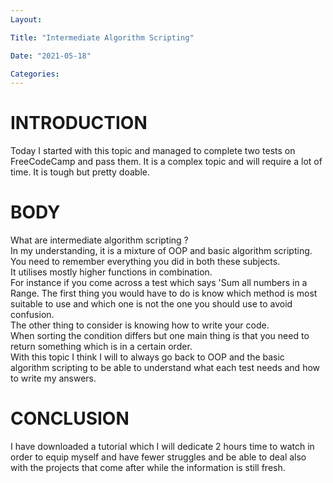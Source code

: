 ```yaml
---
Layout:

Title: "Intermediate Algorithm Scripting"

Date: "2021-05-18"

Categories:
---
```




# INTRODUCTION
Today I started with this topic and managed to complete two tests on FreeCodeCamp and pass them. It is a complex topic and will require a lot of time. It is tough but pretty doable.

# BODY
What are intermediate algorithm scripting ?<br>
In my understanding, it is a mixture of OOP and basic algorithm scripting.<br> You need to remember everything you did in both these subjects.<br>
It utilises mostly higher functions in combination.<br>For instance if you come across a test which says 'Sum all numbers in a Range. The first thing you would have to do is know which method is most suitable to use and which one is not the one you should use to avoid confusion.<br> The other thing to consider is knowing how to write your code. <br>When sorting the condition differs but one main thing is that you need to return something which is in a certain order.<br> With this topic I think I will to always go back to OOP and the basic algorithm scripting to be able to understand what each test needs and how to write my answers.<br>


# CONCLUSION
I have downloaded a tutorial which I will dedicate 2 hours time to watch in order to equip myself and have fewer struggles and be able to deal also with the projects that come after while the information is still fresh.